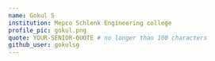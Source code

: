 ```yaml
---
name: Gokul S
institution: Mepco Schlenk Engineering college
profile_pic: gokul.png
quote: YOUR-SENIOR-QUOTE # no longer than 100 characters
github_user: gokulsg
---
```

